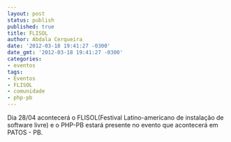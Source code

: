 ```yaml
---
layout: post
status: publish
published: true
title: FLISOL
author: Abdala Cerqueira
date: '2012-03-18 19:41:27 -0300'
date_gmt: '2012-03-18 19:41:27 -0300'
categories:
- eventos
tags:
- Eventos
- FLISOL
- comunidade
- php-pb
---
```

<p>Dia 28/04 acontecerá o FLISOL(Festival Latino-americano de instalação de software livre) e o PHP-PB estará presente no evento que acontecerá em PATOS - PB.</p>
